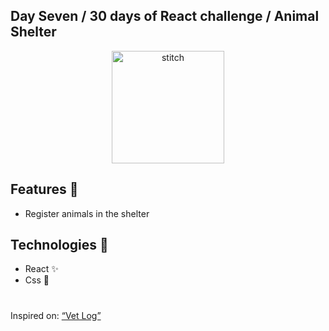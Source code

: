 ## Day Seven / 30 days of React challenge / Animal Shelter

<p  align="center">
<img  src="https://media.giphy.com/media/rELtRQkhfciSQ/giphy.gif"  height="180" alt="stitch">
</p>

## Features :unicorn: 
* Register animals in the shelter

## Technologies :mag_right:
* React :sparkles:
* Css :nail_care:

#
Inspired on: [“Vet Log”](https://github.com/graceaveris/React.js_vet_log) 
